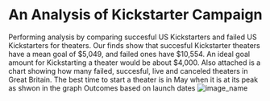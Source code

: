 # An Analysis of Kickstarter Campaign
Performing analysis by comparing succesful US Kickstarters and failed US Kickstarters for theaters. Our finds show that succesful Kickstarter theaters have a mean goal of $5,049, and failed ones have $10,554. An ideal goal amount for Kickstarting a theater would be about $4,000.
Also attached is a chart showing how many failed, succesful, live and canceled theaters in Great Britain. The best time to start a theater is in May when it is at its peak as shwon in the graph Outcomes based on launch dates ![image_name](path/to/image_name.png)
